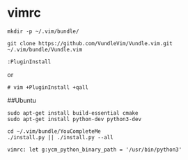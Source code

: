 # vimrc

```
mkdir -p ~/.vim/bundle/
```

```
git clone https://github.com/VundleVim/Vundle.vim.git ~/.vim/bundle/Vundle.vim
```

```
:PluginInstall
```
or

```
# vim +PluginInstall +qall
```
##Ubuntu
```
sudo apt-get install build-essential cmake
sudo apt-get install python-dev python3-dev
```
```
cd ~/.vim/bundle/YouCompleteMe
./install.py || ./install.py --all
```
```
vimrc: let g:ycm_python_binary_path = '/usr/bin/python3'
```

